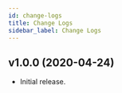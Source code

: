 ```yaml
---
id: change-logs
title: Change Logs
sidebar_label: Change Logs
---
```


## v1.0.0 (2020-04-24)

- Initial release.

